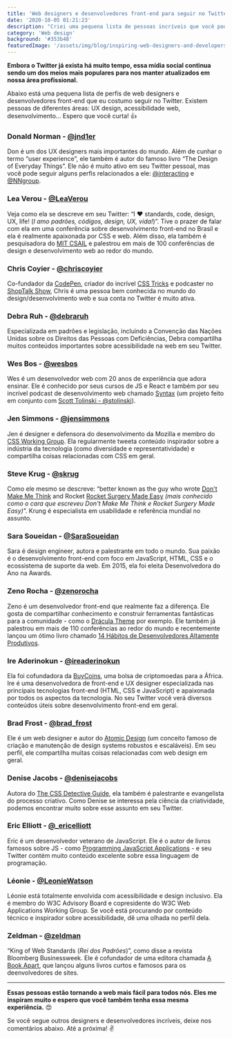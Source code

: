 ```yaml
---
title: 'Web designers e desenvolvedores front-end para seguir no Twitter'
date: '2020-10-05 01:21:23'
description: "Criei uma pequena lista de pessoas incríveis que você pode seguir para se manter atualizado no mundo do web design."
category: 'Web design'
background: '#353b48'
featuredImage: '/assets/img/blog/inspiring-web-designers-and-developers-to-follow-on-twitter.jpg'
---
```


**Embora o Twitter já exista há muito tempo, essa mídia social continua sendo um dos meios mais populares para nos manter atualizados em nossa área profissional.**

Abaixo está uma pequena lista de perfis de web designers e desenvolvedores front-end que eu costumo seguir no Twitter. Existem pessoas de diferentes áreas: UX design, acessibilidade web, desenvolvimento... Espero que você curta! 👍

### Donald Norman - [@jnd1er](https://twitter.com/jnd1er)
Don é um dos UX designers mais importantes do mundo. Além de cunhar o termo “user experience”, ele também é autor do famoso livro “The Design of Everyday Things”. Ele não é muito ativo em seu Twitter pessoal, mas você pode seguir alguns perfis relacionados a ele: [@interacting](https://twitter.com/interacting) e [@NNgroup](https://twitter.com/NNgroup).

### Lea Verou - [@LeaVerou](https://twitter.com/LeaVerou)
Veja como ela se descreve em seu Twitter: “I ♥ standards, code, design, UX, life! (_I amo padrões, códigos, design, UX, vida!_)”. Tive o prazer de falar com ela em uma conferência sobre desenvolvimento front-end no Brasil e ela é realmente apaixonada por CSS e web. Além disso, ela também é pesquisadora do [MIT CSAIL](https://www.csail.mit.edu/) e palestrou em mais de 100 conferências de design e desenvolvimento web ao redor do mundo.

### Chris Coyier - [@chriscoyier](https://twitter.com/chriscoyier)
Co-fundador da [CodePen](https://codepen.io/), criador do incrível [CSS Tricks](https://css-tricks.com/) e podcaster no [ShopTalk Show](https://shoptalkshow.com/), Chris é uma pessoa bem conhecida no mundo do design/desenvolvimento web e sua conta no Twitter é muito ativa.

### Debra Ruh - [@debraruh](https://twitter.com/debraruh)
Especializada em padrões e legislação, incluindo a Convenção das Nações Unidas sobre os Direitos das Pessoas com Deficiências, Debra compartilha muitos conteúdos importantes sobre acessibilidade na web em seu Twitter.

### Wes Bos - [@wesbos](https://twitter.com/wesbos)
Wes é um desenvolvedor web com 20 anos de experiência que adora ensinar. Ele é conhecido por seus cursos de JS e React e também por seu incrível podcast de desenvolvimento web chamado [Syntax](https://syntax.fm/) (um projeto feito em conjunto com [Scott Tolinski - @stolinski](https://twitter.com/stolinski)).

### Jen Simmons - [@jensimmons](https://twitter.com/jensimmons)
Jen é designer e defensora do desenvolvimento da Mozilla e membro do [CSS Working Group](https://twitter.com/csswg). Ela regularmente tweeta conteúdo inspirador sobre a indústria da tecnologia (como diversidade e representatividade) e compartilha coisas relacionadas com CSS em geral.

### Steve Krug - [@skrug](https://twitter.com/skrug)
Como ele mesmo se descreve: “better known as the guy who wrote [Don't Make Me Think](https://stevekrug.com/dmmt.html) and Rocket [Rocket Surgery Made Easy](https://stevekrug.com/rsme.html) _(mais conhecido como o cara que escreveu Don't Make Me Think e Rocket Surgery Made Easy)_”. Krung é especialista em usabilidade e referência mundial no assunto.

### Sara Soueidan - [@SaraSoueidan](https://twitter.com/SaraSoueidan)
Sara é design engineer, autora e palestrante em todo o mundo. Sua paixão é o desenvolvimento front-end com foco em JavaScript, HTML, CSS e o ecossistema de suporte da web. Em 2015, ela foi eleita Desenvolvedora do Ano na Awards.

### Zeno Rocha - [@zenorocha](https://twitter.com/zenorocha)
Zeno é um desenvolvedor front-end que realmente faz a diferença. Ele gosta de compartilhar conhecimento e construir ferramentas fantásticas para a comunidade - como o [Drácula Theme](https://draculatheme.com/) por exemplo. Ele também já palestrou em mais de 110 conferências ao redor do mundo e recentemente lançou um ótimo livro chamado [14 Hábitos de Desenvolvedores Altamente Produtivos](https://14habits.com/br).

### Ire Aderinokun - [@ireaderinokun](https://twitter.com/ireaderinokun)
Ela foi cofundadora da [BuyCoins](https://buycoins.africa/), uma bolsa de criptomoedas para a África. Ire é uma desenvolvedora de front-end e UX designer especializada nas principais tecnologias front-end (HTML, CSS e JavaScript) e apaixonada por todos os aspectos da tecnologia. No seu Twitter você verá diversos conteúdos úteis sobre desenvolvimento front-end em geral.

### Brad Frost - [@brad_frost](https://twitter.com/brad_frost)
Ele é um web designer e autor do [Atomic Design](https://bradfrost.com/blog/post/atomic-web-design/) (um conceito famoso de criação e manutenção de design systems robustos e escaláveis). Em seu perfil, ele compartilha muitas coisas relacionadas com web design em geral.

### Denise Jacobs - [@denisejacobs](https://twitter.com/denisejacobs)
Autora do [The CSS Detective Guide](https://cssdetectiveguide.com/), ela também é palestrante e evangelista do processo criativo. Como Denise se interessa pela ciência da criatividade, podemos encontrar muito sobre esse assunto em seu Twitter.

### Eric Elliott - [@_ericelliott](https://twitter.com/_ericelliott)
Eric é um desenvolvedor veterano de JavaScript. Ele é o autor de livros famosos sobre JS - como [Programming JavaScript Applications](https://www.oreilly.com/library/view/programming-javascript-applications/9781491950289/) - e seu Twitter contém muito conteúdo excelente sobre essa linguagem de programação.

### Léonie - [@LeonieWatson](https://twitter.com/LeonieWatson)
Léonie está totalmente envolvida com acessibilidade e design inclusivo. Ela é membro do W3C Advisory Board e copresidente do W3C Web Applications Working Group. Se você está procurando por conteúdo técnico e inspirador sobre acessibilidade, dê uma olhada no perfil dela.

### Zeldman - [@zeldman](https://twitter.com/zeldman)
“King of Web Standards (_Rei dos Padrões_)”, como disse a revista Bloomberg Businessweek. Ele é cofundador de uma editora chamada [A Book Apart](https://abookapart.com/), que lançou alguns livros curtos e famosos para os deenvolvedores de sites.

<hr/>

**Essas pessoas estão tornando a web mais fácil para todos nós. Eles me inspiram muito e espero que você também tenha essa mesma experiência.** 😍

Se você segue outros designers e desenvolvedores incríveis, deixe nos comentários abaixo. Até a próxima! ✌

